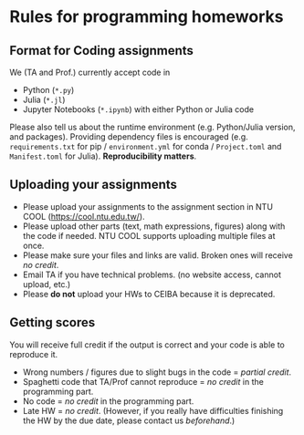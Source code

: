 # Rules for programming homeworks

## Format for Coding assignments

We (TA and Prof.) currently accept code in

- Python (`*.py`)
- Julia (`*.jl`)
- Jupyter Notebooks (`*.ipynb`) with either Python or Julia code

Please also tell us about the runtime environment (e.g. Python/Julia version, and packages). Providing dependency files is encouraged (e.g. `requirements.txt` for pip / `environment.yml` for conda / `Project.toml` and `Manifest.toml` for Julia). **Reproducibility matters**.

## Uploading your assignments

- Please upload your assignments to the assignment section in NTU COOL (<https://cool.ntu.edu.tw/>).
- Please upload other parts (text, math expressions, figures) along with the code if needed. NTU COOL supports uploading multiple files at once.
- Please make sure your files and links are valid. Broken ones will receive *no credit*.
- Email TA if you have technical problems. (no website access, cannot upload, etc.)
- Please **do not** upload your HWs to CEIBA because it is deprecated.

## Getting scores

You will receive full credit if the output is correct and your code is able to reproduce it.

- Wrong numbers / figures due to slight bugs in the code = *partial credit*.
- Spaghetti code that TA/Prof cannot reproduce = *no credit* in the programming part.
- No code = *no credit* in the programming part.
- Late HW = *no credit*. (However, if you really have difficulties finishing the HW by the due date, please contact us *beforehand*.)
